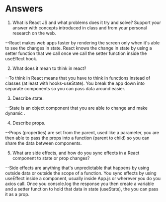 # Answers

1. What is React JS and what problems does it try and solve? Support your answer with concepts introduced in class and from your personal research on the web.

--React makes web apps faster by rendering the screen only when it's able to see the changes in state. React knows the change in state by using a setter function that we call once we call the setter function inside the useEffect hook.

2. What does it mean to think in react?

--To think in React means that you have to think in functions instead of classes (at least with hooks-useState). You break the app down into separate components so you can pass data around easier.

3. Describe state.

--State is an object component that you are able to change and make dynamic .

4. Describe props.

--Props (properties) are set from the parent, used like a parameter, you are then able to pass the props into a function (parent to child) so you can share the data between components.

5. What are side effects, and how do you sync effects in a React component to state or prop changes?

--Side effects are anything that's unpredictable that happens by using outside data or outside the scope of a function. You sync effects by using useEffect inside a component, usually inside App.js or wherever you do you axios call. Once you console.log the response you then create a variable and a setter function to hold that data in state (useState), the you can pass it as a prop.
